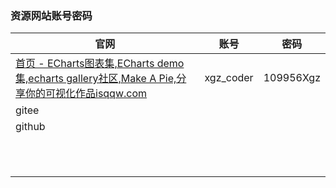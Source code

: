### 资源网站账号密码

| 官网                                                         | 账号      | 密码      |
| ------------------------------------------------------------ | --------- | --------- |
| [首页 - ECharts图表集,ECharts demo集,echarts gallery社区,Make A Pie,分享你的可视化作品isqqw.com](https://www.isqqw.com/) | xgz_coder | 109956Xgz |
| gitee                                                        |           |           |
| github                                                       |           |           |
|                                                              |           |           |
|                                                              |           |           |
|                                                              |           |           |
|                                                              |           |           |
|                                                              |           |           |
|                                                              |           |           |
|                                                              |           |           |
|                                                              |           |           |
|                                                              |           |           |
|                                                              |           |           |
|                                                              |           |           |

